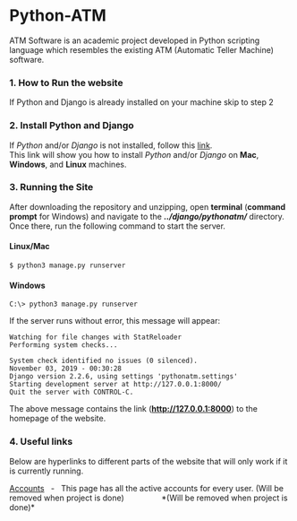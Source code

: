 # Python-ATM
ATM Software is an academic project developed in Python scripting language which resembles the existing ATM (Automatic Teller Machine) software.

### 1. How to Run the website
If Python and Django is already installed on your machine skip to step 2

### 2. Install Python and Django
If _Python_ and/or _Django_ is not installed, follow this [link][Python and Django install link].  
This link will show you how to install _Python_ and/or _Django_ on **Mac**, **Windows**, and **Linux** machines.

### 3. Running the Site
After downloading the repository and unzipping, open **terminal** (**command prompt** for Windows) and navigate to the **_../django/pythonatm/_** directory. Once there, run the following command to start the server.
#### Linux/Mac  
```
$ python3 manage.py runserver
```
#### Windows
```
C:\> python3 manage.py runserver
```
If the server runs without error, this message will appear:

```
Watching for file changes with StatReloader
Performing system checks...

System check identified no issues (0 silenced).
November 03, 2019 - 00:30:28
Django version 2.2.6, using settings 'pythonatm.settings'
Starting development server at http://127.0.0.1:8000/
Quit the server with CONTROL-C.
```

The above message contains the link (**http://127.0.0.1:8000**) to the homepage of the website.

### 4. Useful links
Below are hyperlinks to different parts of the website that will only work if it is currently running.

[Accounts][Accounts page link]&nbsp;&nbsp;&nbsp;-&nbsp;&nbsp;&nbsp;This page has all the active accounts for every user. (Will be removed when project is done) &nbsp;&nbsp;&nbsp;&nbsp;&nbsp;&nbsp;&nbsp;&nbsp;&nbsp; &nbsp;&nbsp;&nbsp;&nbsp;&nbsp;&nbsp;\*(Will be removed when project is done)*







[Python and Django install link]: https://developer.mozilla.org/en-US/docs/Learn/Server-side/Django/development_environment
[Accounts page link]: http://127.0.0.1:8000/catalog/accounts/
